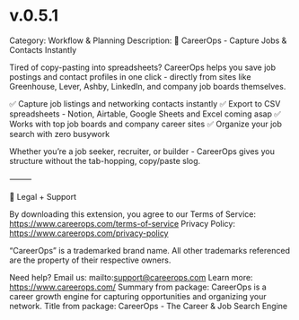 # v.0.5.1

Category: Workflow & Planning
Description: 🚀 CareerOps - Capture Jobs & Contacts Instantly

Tired of copy-pasting into spreadsheets? CareerOps helps you save job postings and contact profiles in one click - directly from sites like Greenhouse, Lever, Ashby, LinkedIn, and company job boards themselves.

✅ Capture job listings and networking contacts instantly
✅ Export to CSV spreadsheets - Notion, Airtable, Google Sheets and Excel coming asap
✅ Works with top job boards and company career sites
✅ Organize your job search with zero busywork

Whether you’re a job seeker, recruiter, or builder - CareerOps gives you structure without the tab-hopping, copy/paste slog.

⸻

📄 Legal + Support

By downloading this extension, you agree to our
Terms of Service: https://www.careerops.com/terms-of-service
Privacy Policy: https://www.careerops.com/privacy-policy

“CareerOps” is a trademarked brand name. All other trademarks referenced are the property of their respective owners.

Need help? Email us: mailto:support@careerops.com
Learn more: https://www.careerops.com/
Summary from package: CareerOps is a career growth engine for capturing opportunities and organizing your network.
Title from package: CareerOps - The Career & Job Search Engine